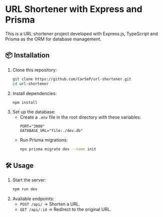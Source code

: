 # URL Shortener with Express and Prisma

This is a URL shortener project developed with Express.js, TypeScript and Prisma as the ORM for database management.

## 📦 Installation
1. Clone this repository:
   ```sh
   git clone https://github.com/CarSeP/url-shortener.git
   cd url-shortener
   ```
2. Install dependencies:
   ```sh
   npm install
   ```
3. Set up the database:
   - Create a `.env` file in the root directory with these variables:
     ```
     PORT="3000"
	 DATABASE_URL="file:./dev.db"
     ```
   - Run Prisma migrations:
     ```sh
     npx prisma migrate dev --name init
     ```

## 🛠 Usage
1. Start the server:
   ```sh
   npm run dev
   ```
2. Available endpoints:
   - `POST /api/` → Shorten a URL.
   - `GET /api/:id` → Redirect to the original URL.

